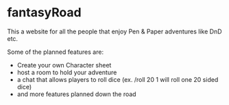 # fantasyRoad

This a website for all the people that enjoy Pen & Paper adventures like DnD etc.

Some of the planned features are:
  - Create your own Character sheet
  - host a room to hold your adventure
  - a chat that allows players to roll dice (ex. /roll 20 1 will roll one 20 sided dice)
  - and more features planned down the road
